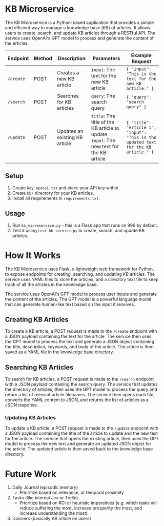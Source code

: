 # KB Microservice

The KB Microservice is a Python-based application that provides a simple and efficient way to manage a knowledge base
(KB) of articles. It allows users to create, search, and update KB articles through a RESTful API. The service uses
OpenAI's GPT model to process and generate the content of the articles.


| Endpoint | Method | Description | Parameters | Example Request |
| --- | --- | --- | --- | --- |
| `/create` | POST | Creates a new KB article | `input`: The text for the new KB article | `{ "input": "This is the text for the new KB article." }` |
| `/search` | POST | Searches for KB articles | `query`: The search query | `{ "query": "search query" }` |
| `/update` | POST | Updates an existing KB article | `title`: The title of the KB article to update<br>`input`: The new text for the KB article | `{ "title": "Article 1", "input": "This is the updated text for the KB article." }` |

## Setup

1. Create `key_openai.txt` and place your API key within.
2. Create `kb/` directory for your KB articles.
3. Install all requirements in `requirements.txt`.

## Usage

1. Run `kb_microservice.py` - this is a Flask app that runs on 999 by default.
2. Test it using `test_kb_service.py` to create, search, and update KB articles.

# How It Works

The KB Microservice uses Flask, a lightweight web framework for Python, to expose endpoints for creating, searching, and
updating KB articles. The service uses YAML files to store the articles, and a directory text file to keep track of all
the articles in the knowledge base.

The service uses OpenAI's GPT model to process user inputs and generate the content of the articles. The GPT model
is a powerful language model that can generate human-like text based on the input it receives.

## Creating KB Articles

To create a KB article, a POST request is made to the `/create` endpoint with a JSON payload containing the text for the
article. The service then uses the GPT model to process the text and generate a JSON object containing the title,
description, keywords, and body of the article. The article is then saved as a YAML file in the knowledge base
directory.

## Searching KB Articles

To search for KB articles, a POST request is made to the `/search` endpoint with a JSON payload containing the search
query. The service first updates the directory of articles, then uses the GPT model to process the query and return a
list of relevant article filenames. The service then opens each file, converts the YAML content to JSON, and returns the
list of articles as a JSON response.

### Updating KB Articles

To update a KB article, a POST request is made to the `/update` endpoint with a JSON payload containing the title of the
article to update and the new text for the article. The service first opens the existing article, then uses the GPT
model to process the new text and generate an updated JSON object for the article. The updated article is then saved
back to the knowledge base directory.

# Future Work

1. Daily Journal (episodic memory)
   - Prioritize based on relevance, or temporal proximity
2. Tasks (like internal Jira or Trello)
   - Prioritize based on ROI or heuristic imperatives (e.g. which tasks will reduce suffering the most, increase prosperity the most, and increase understanding the most)
3. Dossiers (basically KB article on users)